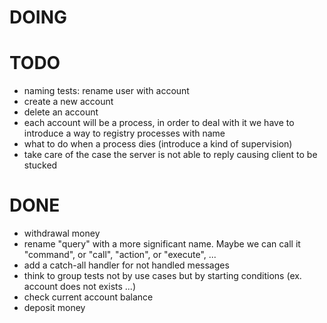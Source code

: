 # DOING



# TODO

* naming tests: rename user with account
* create a new account
* delete an account
* each account will be a process, in order to deal with it we have to introduce a way to registry processes with name
* what to do when a process dies (introduce a kind of supervision)
* take care of the case the server is not able to reply causing client to be stucked

# DONE

* withdrawal money
* rename "query" with a more significant name. Maybe we can call it "command", or "call", "action", or "execute", ...
* add a catch-all handler for not handled messages
* think to group tests not by use cases but by starting conditions (ex. account does not exists ...)
* check current account balance
* deposit money
